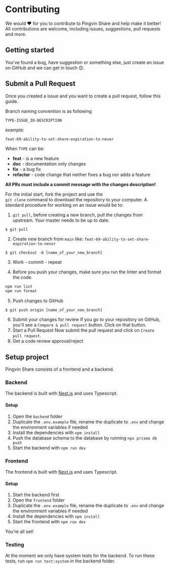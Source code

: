 # Contributing

We would ❤️ for you to contribute to Pingvin Share and help make it better! All contributions are welcome, including issues, suggestions, pull requests and more.

## Getting started
You've found a bug, have suggestion or something else, just create an issue on GitHub and we can get in touch 😊.


## Submit a Pull Request 
Once you created a issue and you want to create a pull request, follow this guide.

Branch naming convention is as following

`TYPE-ISSUE_ID-DESCRIPTION`

example:

```
feat-69-ability-to-set-share-expiration-to-never
```

When `TYPE` can be:

- **feat** - is a new feature
- **doc** - documentation only changes
- **fix** - a bug fix
- **refactor** - code change that neither fixes a bug nor adds a feature

**All PRs must include a commit message with the changes description!**

For the initial start, fork the project and use the `git clone` command to download the repository to your computer. A standard procedure for working on an issue would be to:

1. `git pull`, before creating a new branch, pull the changes from upstream. Your master needs to be up to date.

```
$ git pull
```

2. Create new branch from `main` like: `feat-69-ability-to-set-share-expiration-to-never`<br/>

```
$ git checkout -b [name_of_your_new_branch]
```

3. Work - commit - repeat

4. Before you push your changes, make sure you run the linter and format the code.

```bash
npm run lint
npm run format
```

5. Push changes to GitHub

```
$ git push origin [name_of_your_new_branch]
```

6. Submit your changes for review
   If you go to your repository on GitHub, you'll see a `Compare & pull request` button. Click on that button.
7. Start a Pull Request
   Now submit the pull request and click on `Create pull request`.
8. Get a code review approval/reject

## Setup project

Pingvin Share consists of a frontend and a backend.

### Backend

The backend is built with [Nest.js](https://nestjs.com) and uses Typescript.

#### Setup

1. Open the `backend` folder
2. Duplicate the `.env.example` file, rename the duplicate to `.env` and change the environment variables if needed
3. Install the dependencies with `npm install`
4. Push the database schema to the database by running `npx prisma db push`
5. Start the backend with `npm run dev`

### Frontend
The frontend is built with [Next.js](https://nextjs.org) and uses Typescript.

#### Setup
1. Start the backend first
2. Open the `frontend` folder
3. Duplicate the `.env.example` file, rename the duplicate to `.env` and change the environment variables if needed
4. Install the dependencies with `npm install`
5. Start the frontend with `npm run dev`

You're all set!

### Testing

At the moment we only have system tests for the backend. To run these tests, run `npm run test:system` in the backend folder.
